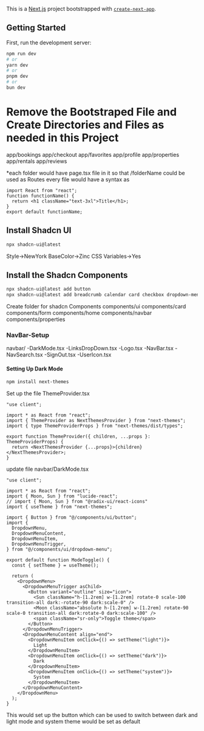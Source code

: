 This is a [Next.js](https://nextjs.org/) project bootstrapped with [`create-next-app`](https://github.com/vercel/next.js/tree/canary/packages/create-next-app).

## Getting Started

First, run the development server:

```bash
npm run dev
# or
yarn dev
# or
pnpm dev
# or
bun dev
```

# Remove the Bootstraped File and Create Directories and Files as needed in this Project

app/bookings
app/checkout
app/favorites
app/profile
app/properties
app/rentals
app/reviews

\*each folder would have page.tsx file in it so that /folderName could be used as Routes
every file would have a syntax as

```tsx
import React from "react";
function functionName() {
  return <h1 className="text-3xl">Title</h1>;
}
export default functionName;
```

## Install Shadcn UI

```sh
npx shadcn-ui@latest
```

Style->NewYork
BaseColor->Zinc
CSS Variables->Yes

## Install the Shadcn Components

```sh
npx shadcn-ui@latest add button
npx shadcn-ui@latest add breadcrumb calendar card checkbox dropdown-menu input label popover scroll-area select seperator table textarea toast
```

Create folder for shadcn Components
components/ui
components/card
components/form
components/home
components/navbar
components/properties

### NavBar-Setup

navbar/
-DarkMode.tsx
-LinksDropDown.tsx
-Logo.tsx
-NavBar.tsx
-NavSearch.tsx
-SignOut.tsx
-UserIcon.tsx

#### Setting Up Dark Mode

```sh
npm install next-themes
```

Set up the file ThemeProvider.tsx

```tsx
"use client";

import * as React from "react";
import { ThemeProvider as NextThemesProvider } from "next-themes";
import { type ThemeProviderProps } from "next-themes/dist/types";

export function ThemeProvider({ children, ...props }: ThemeProviderProps) {
  return <NextThemesProvider {...props}>{children}</NextThemesProvider>;
}
```

update file navbar/DarkMode.tsx

```tsx
"use client";

import * as React from "react";
import { Moon, Sun } from "lucide-react";
// import { Moon, Sun } from "@radix-ui/react-icons"
import { useTheme } from "next-themes";

import { Button } from "@/components/ui/button";
import {
  DropdownMenu,
  DropdownMenuContent,
  DropdownMenuItem,
  DropdownMenuTrigger,
} from "@/components/ui/dropdown-menu";

export default function ModeToggle() {
  const { setTheme } = useTheme();

  return (
    <DropdownMenu>
      <DropdownMenuTrigger asChild>
        <Button variant="outline" size="icon">
          <Sun className="h-[1.2rem] w-[1.2rem] rotate-0 scale-100 transition-all dark:-rotate-90 dark:scale-0" />
          <Moon className="absolute h-[1.2rem] w-[1.2rem] rotate-90 scale-0 transition-all dark:rotate-0 dark:scale-100" />
          <span className="sr-only">Toggle theme</span>
        </Button>
      </DropdownMenuTrigger>
      <DropdownMenuContent align="end">
        <DropdownMenuItem onClick={() => setTheme("light")}>
          Light
        </DropdownMenuItem>
        <DropdownMenuItem onClick={() => setTheme("dark")}>
          Dark
        </DropdownMenuItem>
        <DropdownMenuItem onClick={() => setTheme("system")}>
          System
        </DropdownMenuItem>
      </DropdownMenuContent>
    </DropdownMenu>
  );
}
```

This would set up the button which can be used to switch between dark and light mode and system theme would be set as default
